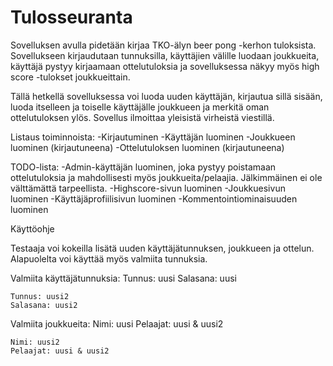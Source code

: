 # Tulosseuranta

Sovelluksen avulla pidetään kirjaa TKO-älyn beer pong -kerhon tuloksista. Sovellukseen kirjaudutaan tunnuksilla, käyttäjien välille luodaan joukkueita, käyttäjä pystyy kirjaamaan ottelutuloksia ja sovelluksessa näkyy myös high score -tulokset joukkueittain.

Tällä hetkellä sovelluksessa voi luoda uuden käyttäjän, kirjautua sillä sisään, luoda itselleen ja toiselle käyttäjälle joukkueen ja merkitä oman ottelutuloksen ylös. Sovellus ilmoittaa yleisistä virheistä viestillä.

Listaus toiminnoista:
    -Kirjautuminen
    -Käyttäjän luominen
    -Joukkueen luominen (kirjautuneena)
    -Ottelutuloksen luominen (kirjautuneena)

TODO-lista:
    -Admin-käyttäjän luominen, joka pystyy poistamaan ottelutuloksia ja mahdollisesti myös joukkueita/pelaajia. Jälkimmäinen ei ole välttämättä tarpeellista.
    -Highscore-sivun luominen
    -Joukkuesivun luominen
    -Käyttäjäprofiilisivun luominen
    -Kommentointiominaisuuden luominen

Käyttöohje

Testaaja voi kokeilla lisätä uuden käyttäjätunnuksen, joukkueen ja ottelun. Alapuolelta voi käyttää myös valmiita tunnuksia.

Valmiita käyttäjätunnuksia:
    Tunnus: uusi
    Salasana: uusi

    Tunnus: uusi2
    Salasana: uusi2

Valmiita joukkueita:
    Nimi: uusi
    Pelaajat: uusi & uusi2

    Nimi: uusi2
    Pelaajat: uusi & uusi2